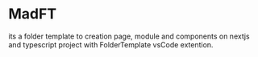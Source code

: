 # MadFT
its a folder template to creation page, module and components on nextjs and typescript project with FolderTemplate vsCode extention.
